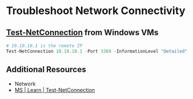 # Troubleshoot Network Connectivity

## [Test-NetConnection][1] from Windows VMs

```PowerShell
# 10.10.10.1 is the remote IP
Test-NetConnection 10.10.10.1 -Port 3389 -InformationLevel "Detailed"
```

## Additional Resources

- Network
- [MS | Learn | Test-NetConnection][1]

[1]: https://learn.microsoft.com/en-us/powershell/module/nettcpip/test-netconnection
